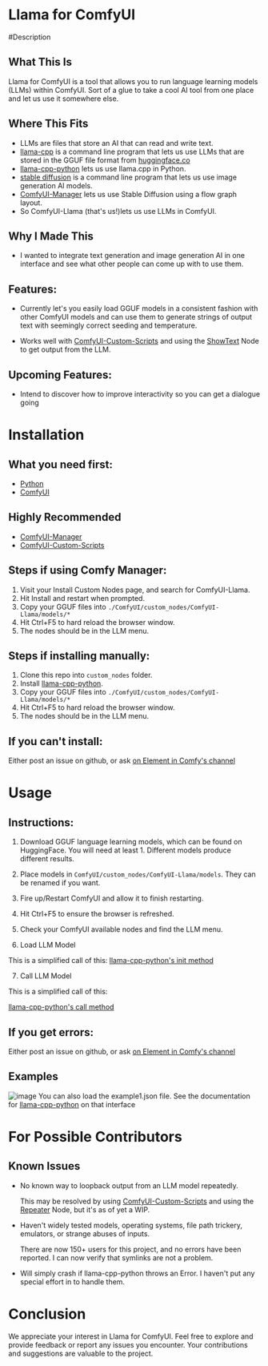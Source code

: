 # Llama for ComfyUI

#Description

## What This Is
Llama for ComfyUI is a tool that allows you to run language learning models (LLMs) within ComfyUI.  Sort of a glue to take a cool AI tool
from one place and let us use it somewhere else.

## Where This Fits
- LLMs are files that store an AI that can read and write text.
- [llama-cpp](https://github.com/ggerganov/llama.cpp) is a command line program that lets us use LLMs that are stored in the GGUF file format from [huggingface.co](https://huggingface.co/models?pipeline_tag=text-generation&sort=trending&search=GGUF)
- [llama-cpp-python](https://github.com/abetlen/llama-cpp-python) lets us use llama.cpp in Python.
- [stable diffusion](https://huggingface.co/spaces/stabilityai/stable-diffusion) is a command line program that lets us use image generation AI models.
- [ComfyUI-Manager](https://github.com/ltdrdata/ComfyUI-Manager) lets us use Stable Diffusion using a flow graph layout.
- So ComfyUI-Llama (that's us!)lets us use LLMs in ComfyUI.

## Why I Made This
- I wanted to integrate text generation and image generation AI in one interface and see what other people can come up with to use them.

## Features:
- Currently let's you easily load GGUF models in a consistent fashion with other ComfyUI models and can use them to generate strings of output text with seemingly correct seeding and temperature.

- Works well with [ComfyUI-Custom-Scripts](https://github.com/pythongosssss/ComfyUI-Custom-Scripts) and using the [ShowText](https://github.com/pythongosssss/ComfyUI-Custom-Scripts#show-text) Node to get output from the LLM.

## Upcoming Features:
- Intend to discover how to improve interactivity so you can get a dialogue going

# Installation

## What you need first:
- [Python](https://github.com/python)
- [ComfyUI](https://github.com/comfyanonymous/ComfyUI)

## Highly Recommended
- [ComfyUI-Manager](https://github.com/ltdrdata/ComfyUI-Manager)
- [ComfyUI-Custom-Scripts](https://github.com/pythongosssss/ComfyUI-Custom-Scripts)

## Steps if using Comfy Manager:
1. Visit your Install Custom Nodes page, and search for ComfyUI-Llama.
2. Hit Install and restart when prompted.
3. Copy your GGUF files into ```./ComfyUI/custom_nodes/ComfyUI-Llama/models/*```
4. Hit Ctrl+F5 to hard reload the browser window.
5. The nodes should be in the LLM menu.

## Steps if installing manually:
1. Clone this repo into `custom_nodes` folder.
2. Install [llama-cpp-python](https://github.com/abetlen/llama-cpp-python).
3. Copy your GGUF files into ```./ComfyUI/custom_nodes/ComfyUI-Llama/models/*```
4. Hit Ctrl+F5 to hard reload the browser window.
5. The nodes should be in the LLM menu.

## If you can't install:
Either post an issue on github, or ask [on Element in Comfy's channel](https://matrix.to/#/#comfyui:matrix.org)

# Usage

## Instructions:
1. Download GGUF language learning models, which can be found on HuggingFace. You will need at least 1. Different models produce different results.

2. Place models in ```ComfyUI/custom_nodes/ComfyUI-Llama/models```. They can be renamed if you want.

3. Fire up/Restart ComfyUI and allow it to finish restarting.

4. Hit Ctrl+F5 to ensure the browser is refreshed.

5. Check your ComfyUI available nodes and find the LLM menu.

6. Load LLM Model

This is a simplified call of this:
[llama-cpp-python's init method](https://abetlen.github.io/llama-cpp-python/#llama_cpp.llama.Llama.__init__)

7. Call LLM Model

This is a simplified call of this:

[llama-cpp-python's call method](https://abetlen.github.io/llama-cpp-python/#llama_cpp.llama.Llama.__call__)

## If you get errors:
Either post an issue on github, or ask [on Element in Comfy's channel](https://matrix.to/#/#comfyui:matrix.org)

## Examples
![image](https://github.com/daniel-lewis-ab/ComfyUI-Llama/blob/main/example1.png)
You can also load the example1.json file.
See the documentation for [llama-cpp-python](https://abetlen.github.io/llama-cpp-python/) on that interface

# For Possible Contributors

## Known Issues
- No known way to loopback output from an LLM model repeatedly.

    This may be resolved by using [ComfyUI-Custom-Scripts](https://github.com/pythongosssss/ComfyUI-Custom-Scripts)
    and using the [Repeater](https://github.com/pythongosssss/ComfyUI-Custom-Scripts#wip-repeater) Node, but it's
    as of yet a WIP.

- Haven't widely tested models, operating systems, file path trickery, emulators, or strange abuses of inputs.

    There are now 150+ users for this project, and no errors have been reported.  I can now verify that symlinks are not
    a problem.

- Will simply crash if llama-cpp-python throws an Error.  I haven't put any special effort in to handle them.

# Conclusion

We appreciate your interest in Llama for ComfyUI. Feel free to explore and provide feedback or report any issues you encounter. Your contributions and suggestions are valuable to the project.




